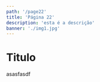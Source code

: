 ```yaml
---
path: '/page22'
title: 'Página 22'
description: 'esta é a descrição'
banner: './img1.jpg'
---
```


# Titulo

asasfasdf